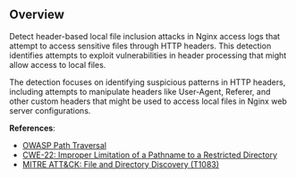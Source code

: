 ## Overview

Detect header-based local file inclusion attacks in Nginx access logs that attempt to access sensitive files through HTTP headers. This detection identifies attempts to exploit vulnerabilities in header processing that might allow access to local files.

The detection focuses on identifying suspicious patterns in HTTP headers, including attempts to manipulate headers like User-Agent, Referer, and other custom headers that might be used to access local files in Nginx web server configurations.

**References**:
- [OWASP Path Traversal](https://owasp.org/www-community/attacks/Path_Traversal)
- [CWE-22: Improper Limitation of a Pathname to a Restricted Directory](https://cwe.mitre.org/data/definitions/22.html)
- [MITRE ATT&CK: File and Directory Discovery (T1083)](https://attack.mitre.org/techniques/T1083/) 